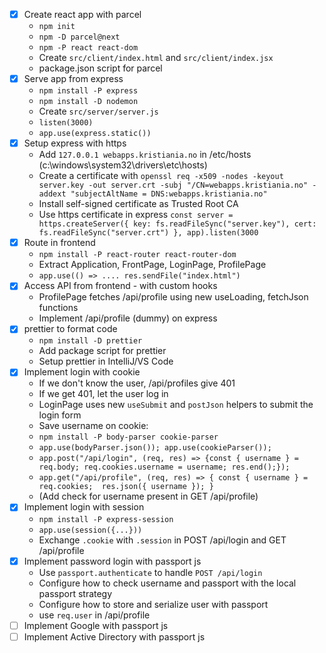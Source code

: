 

* [x] Create react app with parcel
  * `npm init`
  * `npm -D parcel@next`
  * `npm -P react react-dom`
  * Create `src/client/index.html` and `src/client/index.jsx`
  * package.json script for parcel
* [x] Serve app from express
  * `npm install -P express`
  * `npm install -D nodemon`
  * Create `src/server/server.js`
  * `listen(3000)`
  * `app.use(express.static())`
* [x] Setup express with https
  * Add `127.0.0.1 webapps.kristiania.no` in /etc/hosts (c:\windows\system32\drivers\etc\hosts)
  * Create a certificate with `openssl req -x509 -nodes -keyout server.key -out server.crt -subj "/CN=webapps.kristiania.no" -addext "subjectAltName = DNS:webapps.kristiania.no"`
  * Install self-signed certificate as Trusted Root CA
  * Use https certificate in express `const server = https.createServer({ key: fs.readFileSync("server.key"), cert: fs.readFileSync("server.crt") }, app).listen(3000`
* [x] Route in frontend
  * `npm install -P react-router react-router-dom`
  * Extract Application, FrontPage, LoginPage, ProfilePage
  * `app.use(() => .... res.sendFile("index.html")`
* [x] Access API from frontend - with custom hooks
  * ProfilePage fetches /api/profile using new useLoading, fetchJson functions
  * Implement /api/profile (dummy) on express
* [x] prettier to format code
  * `npm install -D prettier`
  * Add package script for prettier
  * Setup prettier in IntelliJ/VS Code
* [x] Implement login with cookie
  * If we don't know the user, /api/profiles give 401
  * If we get 401, let the user log in
  * LoginPage uses new `useSubmit` and `postJson` helpers to submit the login form
  * Save username on cookie:
  * `npm install -P body-parser cookie-parser`
  * `app.use(bodyParser.json()); app.use(cookieParser());`
  * `app.post("/api/login", (req, res) => {const { username } = req.body; req.cookies.username = username; res.end();});`
  * `app.get("/api/profile", (req, res) => { const { username } = req.cookies;  res.json({ username }); }`
  * (Add check for username present in GET /api/profile)
* [x] Implement login with session
  * `npm install -P express-session`
  * `app.use(session({...}))`
  * Exchange `.cookie` with `.session` in POST /api/login and GET /api/profile
* [x] Implement password login with passport js
  * Use `passport.authenticate` to handle `POST /api/login`
  * Configure how to check username and passport with the local passport strategy
  * Configure how to store and serialize user with passport
  * use `req.user` in /api/profile
* [ ] Implement Google with passport js
* [ ] Implement Active Directory with passport js
